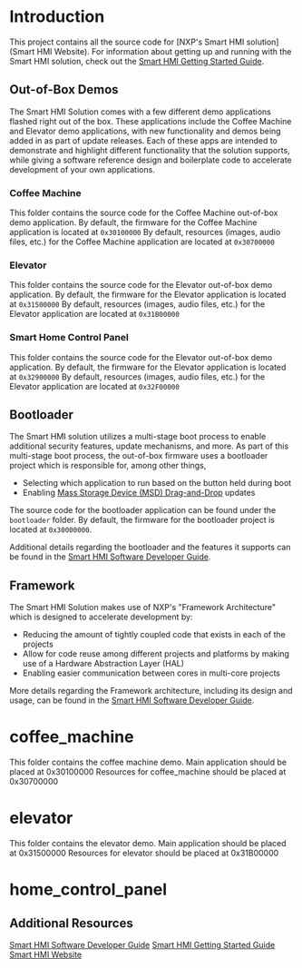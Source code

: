 # Introduction

This project contains all the source code for [NXP's Smart HMI solution](Smart HMI Website).
For information about getting up and running with the Smart HMI solution, check out the [Smart HMI Getting Started Guide].

## Out-of-Box Demos

The Smart HMI Solution comes with a few different demo applications flashed right out of the box.
These applications include the Coffee Machine and Elevator demo applications,
with new functionality and demos being added in as part of update releases.
Each of these apps are intended to demonstrate and highlight different functionality that the solution supports,
while giving a software reference design and boilerplate code to accelerate development of your own applications.

### Coffee Machine

This folder contains the source code for the Coffee Machine out-of-box demo application.
By default, the firmware for the Coffee Machine application is located at `0x30100000`
By default, resources (images, audio files, etc.) for the Coffee Machine application are located at `0x30700000`

### Elevator

This folder contains the source code for the Elevator out-of-box demo application.
By default, the firmware for the Elevator application is located at `0x31500000`
By default, resources (images, audio files, etc.) for the Elevator application are located at `0x31B00000`

### Smart Home Control Panel

This folder contains the source code for the Elevator out-of-box demo application.
By default, the firmware for the Elevator application is located at `0x32900000`
By default, resources (images, audio files, etc.) for the Elevator application are located at `0x32F00000`

## Bootloader

The Smart HMI solution utilizes a multi-stage boot process to enable additional security features, update mechanisms, and more.
As part of this multi-stage boot process, the out-of-box firmware uses a bootloader project which is responsible for,
among other things,

- Selecting which application to run based on the button held during boot
- Enabling [Mass Storage Device (MSD) Drag-and-Drop](#mass-storage-device-msd-drag-and-drop-updates) updates

The source code for the bootloader application can be found under the `bootloader` folder.
By default, the firmware for the bootloader project is located at `0x30000000`.

Additional details regarding the bootloader and the features it supports can be found in the [Smart HMI Software Developer Guide].

## Framework

The Smart HMI Solution makes use of NXP's "Framework Architecture" which is designed to accelerate development by:

- Reducing the amount of tightly coupled code that exists in each of the projects
- Allow for code reuse among different projects and platforms by making use of a Hardware Abstraction Layer (HAL)
- Enabling easier communication between cores in multi-core projects

More details regarding the Framework architecture, including its design and usage, can be found in the [Smart HMI Software Developer Guide].

# coffee_machine

This folder contains the coffee machine demo.
Main application should be placed at 0x30100000
Resources for coffee_machine should be placed at 0x30700000

# elevator

This folder contains the elevator demo.
Main application should be placed at 0x31500000
Resources for elevator should be placed at 0x31B00000

# home_control_panel

## Additional Resources

[Smart HMI Software Developer Guide]
[Smart HMI Getting Started Guide]
[Smart HMI Website]

[smart hmi website]: https://www.nxp.com/mcu-smhmi
[smart hmi getting started guide]: https://www.nxp.com/document/guide/getting-started-with-the-sln-tlhmi-iot:GS-SLN-TLHMI-IOT
[smart hmi software developer guide]: https://www.nxp.com/docs/en/user-guide/MCU-SMHMI-SDUG.pdf
